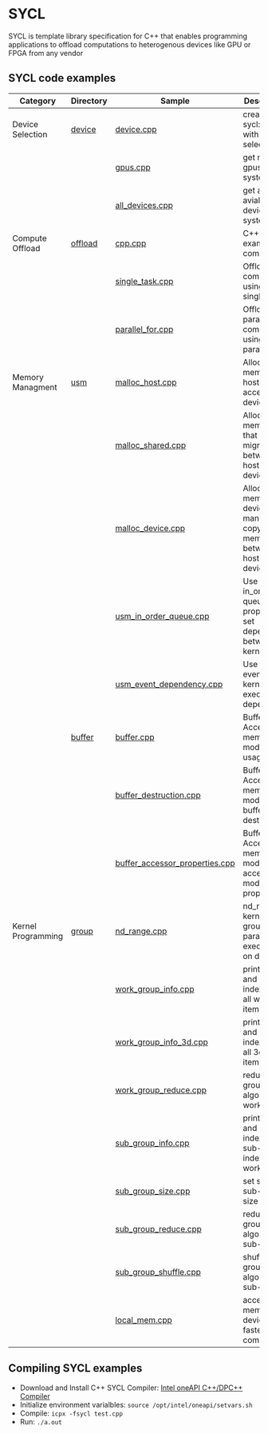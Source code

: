 # SYCL
SYCL is template library specification for C++ that enables programming applications to offload computations to heterogenous devices like GPU or FPGA from any vendor

## SYCL code examples

| Category | Directory | Sample | Description
|---|---|---|---
|Device Selection| [device](device)|  [device.cpp](device/device.cpp) | create sycl::queue with device selection
||| [gpus.cpp](device/gpus.cpp) | get multiple gpus on system
||| [all_devices.cpp](device/all_devices.cpp) | get all avialable devices on system
|Compute Offload| [offload](offload) | [cpp.cpp](offload/cpp.cpp) | C++ example of computation
||| [single_task.cpp](offload/single_task.cpp) | Offload computation using single_task
||| [parallel_for.cpp](offload/parallel_for.cpp) | Offload parallel computation using parallel_for
|Memory Managment| [usm](usm) | [malloc_host.cpp](usm/malloc_host.cpp) | Allocation memory on host and access on device
||| [malloc_shared.cpp](usm/malloc_shared.cpp) | Allocate memory that migrated between host and device
||| [malloc_device.cpp](usm/malloc_device.cpp) | Allocate memory on device and manually copy memory between host and device
||| [usm_in_order_queue.cpp](usm/usm_in_order_queue.cpp) | Use in_order queue property to set dependency between kernels
||| [usm_event_dependency.cpp](usm/usm_event_dependency.cpp) | Use kernel events for kernel execution dependency
|| [buffer](buffer) | [buffer.cpp](buffer/buffer.cpp) | Buffer Accessor memory model usage
||| [buffer_destruction.cpp](buffer/buffer_destruction.cpp) | Buffer Accessor memory model with buffer destruction
||| [buffer_accessor_properties.cpp](buffer/buffer_accessor_properties.cpp) | Buffer Accessor memory model with accessor modes and properties
|Kernel Programming| [group](group) | [nd_range.cpp](group/nd_range.cpp) | nd_range kernel for grouped parallel execution on device 
||| [work_group_info.cpp](group/work_group_info.cpp) | print global and local indexes for all work-items
||| [work_group_info_3d.cpp](group/work_group_info_3d.cpp) | print global and local indexes for all 3d work-items
||| [work_group_reduce.cpp](group/work_group_reduce.cpp) | reduction group algorithm on work-group
||| [sub_group_info.cpp](group/sub_group_info.cpp) | print global and local indexes, sub-group index for all work-items
||| [sub_group_size.cpp](group/sub_group_size.cpp) | set specific sub-group size
||| [sub_group_reduce.cpp](group/sub_group_reduce.cpp) | reduction group algorithm on sub-group
||| [sub_group_shuffle.cpp](group/sub_group_shuffle.cpp) | shuffle group algorithm on sub-group
||| [local_mem.cpp](group/local_mem.cpp) | access local memory on device for faster computation

## Compiling SYCL examples
- Download and Install C++ SYCL Compiler: [Intel oneAPI C++/DPC++ Compiler](https://www.intel.com/content/www/us/en/developer/tools/oneapi/base-toolkit-download.html)
- Initialize environment varialbles: `source /opt/intel/oneapi/setvars.sh`
- Compile: `icpx -fsycl test.cpp`
- Run: `./a.out`

